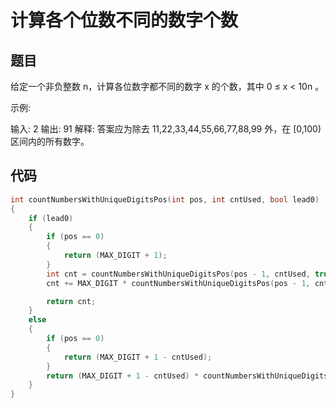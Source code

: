 # 计算各个位数不同的数字个数

## 题目

给定一个非负整数 n，计算各位数字都不同的数字 x 的个数，其中 0 ≤ x < 10n 。

示例:

输入: 2
输出: 91 
解释: 答案应为除去 11,22,33,44,55,66,77,88,99 外，在 [0,100) 区间内的所有数字。

## 代码

```c
int countNumbersWithUniqueDigitsPos(int pos, int cntUsed, bool lead0)
{
    if (lead0) 
    {
        if (pos == 0) 
        {
            return (MAX_DIGIT + 1);
        }
        int cnt = countNumbersWithUniqueDigitsPos(pos - 1, cntUsed, true);
        cnt += MAX_DIGIT * countNumbersWithUniqueDigitsPos(pos - 1, cntUsed + 1, false);

        return cnt;
    }
    else 
    {
        if (pos == 0) 
        {
            return (MAX_DIGIT + 1 - cntUsed);
        }
        return (MAX_DIGIT + 1 - cntUsed) * countNumbersWithUniqueDigitsPos(pos - 1, cntUsed + 1, false);
    }
}
```

